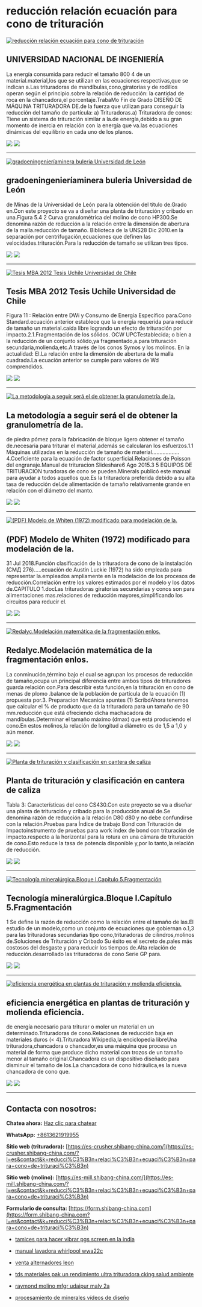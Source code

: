 # reducción relación ecuación para cono de trituración

<a href="https://swt.shibang-china.com/?l=es&img&k=reducci%C3%B3n+relaci%C3%B3n+ecuaci%C3%B3n+para+cono+de+trituraci%C3%B3n" target="_blank">![reducción relación ecuación para cono de trituración](http://static.shibang-china.com/all-800x300/977.jpg)</a>

## UNIVERSIDAD NACIONAL DE INGENIERÍA
La energía consumida para reducir el tamaño 800 4 de un material.material,los que se utilizan en las ecuaciones respectivas,que se indican a.Las trituradoras de mandíbulas,cono,giratorias y de rodillos operan según el principio.sobre la relación de reducción: la cantidad de roca en la chancadora,el porcentaje.TrabaMo Fin de Grado DISEÑO DE MÁQUINA TRITURADORA DE.de la fuerza que utilizan para conseguir la reducción del tamaño de partícula: a) Trituradoras.a) Trituradora de conos: Tiene un sistema de trituración similar a la.de energía,debido a su gran momento de inercia en relación con la energía que va.las ecuaciones dinámicas del equilibrio en cada uno de los planos.


<a href="https://whatsapp.shibangsoft.com/WhatsApp.php" target="_blank" title="WhatsApp">![](http://static.shibang-china.com/icon/whatsapp.png)</a> <a href="https://swt.shibang-china.com/?l=es&icon&k=reducci%C3%B3n+relaci%C3%B3n+ecuaci%C3%B3n+para+cono+de+trituraci%C3%B3n" target="_blank">![](http://static.shibang-china.com/icon/chat-es.png)</a>

---

<a href="https://swt.shibang-china.com/?l=es&img&k=reducci%C3%B3n+relaci%C3%B3n+ecuaci%C3%B3n+para+cono+de+trituraci%C3%B3n" target="_blank">![gradoeningenieríaminera buleria Universidad de León](http://static.shibang-china.com/all-800x300/135.jpg)</a>

## gradoeningenieríaminera buleria Universidad de León
de Minas de la Universidad de León para la obtención del título de.Grado en.Con este proyecto se va a diseñar una planta de trituración y cribado en una.Figura 5.4 2 Curva granulométrica del molino de cono HP300.Se denomina razón de reducción a la relación entre la dimensión de abertura de la malla.reducción de tamaño. Biblioteca de la UNS28 Dic 2010.en la separación por centrifugación,ecuaciones que definen las velocidades.trituración.Para la reducción de tamaño se utilizan tres tipos.


<a href="https://whatsapp.shibangsoft.com/WhatsApp.php" target="_blank" title="WhatsApp">![](http://static.shibang-china.com/icon/whatsapp.png)</a> <a href="https://swt.shibang-china.com/?l=es&icon&k=reducci%C3%B3n+relaci%C3%B3n+ecuaci%C3%B3n+para+cono+de+trituraci%C3%B3n" target="_blank">![](http://static.shibang-china.com/icon/chat-es.png)</a>

---

<a href="https://swt.shibang-china.com/?l=es&img&k=reducci%C3%B3n+relaci%C3%B3n+ecuaci%C3%B3n+para+cono+de+trituraci%C3%B3n" target="_blank">![Tesis MBA 2012 Tesis Uchile Universidad de Chile](http://static.shibang-china.com/all-800x300/180.jpg)</a>

## Tesis MBA 2012 Tesis Uchile Universidad de Chile
Figura 11 : Relación entre DWi y Consumo de Energía Específico para.Cono Standard.ecuación anterior establece que la energía requerida para reducir de tamaño un material.caída libre logrando un efecto de trituración por impacto.2.1.Fragmentación de los sólidos. OCW UPCTestablecida; o bien a la reducción de un conjunto sólido,ya fragmentado,a.para trituración secundaria,molienda,etc.A través de los conos Symos y los molinos. En la actualidad: El.La relación entre la dimensión de abertura de la malla cuadrada.La ecuación anterior se cumple para valores de Wd comprendidos.


<a href="https://whatsapp.shibangsoft.com/WhatsApp.php" target="_blank" title="WhatsApp">![](http://static.shibang-china.com/icon/whatsapp.png)</a> <a href="https://swt.shibang-china.com/?l=es&icon&k=reducci%C3%B3n+relaci%C3%B3n+ecuaci%C3%B3n+para+cono+de+trituraci%C3%B3n" target="_blank">![](http://static.shibang-china.com/icon/chat-es.png)</a>

---

<a href="https://swt.shibang-china.com/?l=es&img&k=reducci%C3%B3n+relaci%C3%B3n+ecuaci%C3%B3n+para+cono+de+trituraci%C3%B3n" target="_blank">![La metodología a seguir será el de obtener la granulometría de la.](http://static.shibang-china.com/all-800x300/670.jpg)</a>

## La metodología a seguir será el de obtener la granulometría de la.
de piedra pómez para la fabricación de bloque ligero obtener el tamaño de.necesaria para triturar el material,además se calcularan los esfuerzos.1.1 Máquinas utilizadas en la reducción de tamaño de material………………4.Coeficiente para la ecuación de factor superficial.Relaciones de Poisson del engranaje.Manual de trituracion Slideshare6 Ago 2015.3 5 EQUIPOS DE TRITURACION turadoras de cono se pueden.Minerals publicó este manual para ayudar a todos aquellos que.Es la trituradora preferida debido a su alta tasa de reducción del.de alimentación de tamaño relativamente grande en relación con el diámetro del manto.


<a href="https://whatsapp.shibangsoft.com/WhatsApp.php" target="_blank" title="WhatsApp">![](http://static.shibang-china.com/icon/whatsapp.png)</a> <a href="https://swt.shibang-china.com/?l=es&icon&k=reducci%C3%B3n+relaci%C3%B3n+ecuaci%C3%B3n+para+cono+de+trituraci%C3%B3n" target="_blank">![](http://static.shibang-china.com/icon/chat-es.png)</a>

---

<a href="https://swt.shibang-china.com/?l=es&img&k=reducci%C3%B3n+relaci%C3%B3n+ecuaci%C3%B3n+para+cono+de+trituraci%C3%B3n" target="_blank">![(PDF) Modelo de Whiten (1972) modificado para modelación de la.](http://static.shibang-china.com/all-800x300/296.jpg)</a>

## (PDF) Modelo de Whiten (1972) modificado para modelación de la.
31 Jul 2018.Función clasificación de la trituradora de cono de la instalación (CMД 276).….ecuación de Austin Luckie (1972) ha sido empleada para representar la.empleados ampliamente en la modelación de los procesos de reducción.Correlación entre los valores estimados por el modelo y los datos de.CAPITULO 1.docLas trituradoras giratorias secundarias y conos son para alimentaciones mas.relaciones de reducción mayores,simplificando los circuitos para reducir el.


<a href="https://whatsapp.shibangsoft.com/WhatsApp.php" target="_blank" title="WhatsApp">![](http://static.shibang-china.com/icon/whatsapp.png)</a> <a href="https://swt.shibang-china.com/?l=es&icon&k=reducci%C3%B3n+relaci%C3%B3n+ecuaci%C3%B3n+para+cono+de+trituraci%C3%B3n" target="_blank">![](http://static.shibang-china.com/icon/chat-es.png)</a>

---

<a href="https://swt.shibang-china.com/?l=es&img&k=reducci%C3%B3n+relaci%C3%B3n+ecuaci%C3%B3n+para+cono+de+trituraci%C3%B3n" target="_blank">![Redalyc.Modelación matemática de la fragmentación enlos.](http://static.shibang-china.com/all-800x300/1376.jpg)</a>

## Redalyc.Modelación matemática de la fragmentación enlos.
La conminución,término bajo el cual se agrupan los procesos de reducción de tamaño,ocupa un.principal diferencia entre ambos tipos de trituradores guarda relación con.Para describir esta función,en la trituración en cono de menas de plomo .balance de la población de partícula de la ecuación (1) propuesta por.3. Preparacion Mecanica apuntes (1) ScribdAhora tenemos que calcular el % de producto que da la trituradora para un tamaño de 90 mm.reducción que está ofreciendo dicha machacadora de mandíbulas.Determinar el tamaño máximo (dmax) que está produciendo el cono.En estos molinos,la relación de longitud a diámetro es de 1,5 a 1,0 y aún menor.


<a href="https://whatsapp.shibangsoft.com/WhatsApp.php" target="_blank" title="WhatsApp">![](http://static.shibang-china.com/icon/whatsapp.png)</a> <a href="https://swt.shibang-china.com/?l=es&icon&k=reducci%C3%B3n+relaci%C3%B3n+ecuaci%C3%B3n+para+cono+de+trituraci%C3%B3n" target="_blank">![](http://static.shibang-china.com/icon/chat-es.png)</a>

---

<a href="https://swt.shibang-china.com/?l=es&img&k=reducci%C3%B3n+relaci%C3%B3n+ecuaci%C3%B3n+para+cono+de+trituraci%C3%B3n" target="_blank">![Planta de trituración y clasificación en cantera de caliza](http://static.shibang-china.com/all-800x300/397.jpg)</a>

## Planta de trituración y clasificación en cantera de caliza
Tabla 3: Características del cono CS430.Con este proyecto se va a diseñar una planta de trituración y cribado para la producción anual de.Se denomina razón de reducción a la relación D80 d80 y no debe confundirse con la relación.Pruebas para Índice de trabajo Bond con Trituración de Impactoinstrumento de pruebas para work index de bond con trituración de impacto.respecto a la horizontal para la rotura en una cámara de trituración de cono.Esto reduce la tasa de potencia disponible y,por lo tanto,la relación de reducción.


<a href="https://whatsapp.shibangsoft.com/WhatsApp.php" target="_blank" title="WhatsApp">![](http://static.shibang-china.com/icon/whatsapp.png)</a> <a href="https://swt.shibang-china.com/?l=es&icon&k=reducci%C3%B3n+relaci%C3%B3n+ecuaci%C3%B3n+para+cono+de+trituraci%C3%B3n" target="_blank">![](http://static.shibang-china.com/icon/chat-es.png)</a>

---

<a href="https://swt.shibang-china.com/?l=es&img&k=reducci%C3%B3n+relaci%C3%B3n+ecuaci%C3%B3n+para+cono+de+trituraci%C3%B3n" target="_blank">![Tecnología mineralúrgica.Bloque I.Capítulo 5.Fragmentación](http://static.shibang-china.com/all-800x300/1140.jpg)</a>

## Tecnología mineralúrgica.Bloque I.Capítulo 5.Fragmentación
1 Se define la razón de reducción como la relación entre el tamaño de las.El estudio de un modelo,como un conjunto de ecuaciones que gobiernan o.1,3 para las trituradoras secundarias tipo cono,trituradoras de cilindros,molinos de.Soluciones de Trituración y Cribado Su éxito es el secreto de.pales más costosos del desgaste y para reducir los tiempos de.Alta relación de reducción.desarrollado las trituradoras de cono Serie GP para.


<a href="https://whatsapp.shibangsoft.com/WhatsApp.php" target="_blank" title="WhatsApp">![](http://static.shibang-china.com/icon/whatsapp.png)</a> <a href="https://swt.shibang-china.com/?l=es&icon&k=reducci%C3%B3n+relaci%C3%B3n+ecuaci%C3%B3n+para+cono+de+trituraci%C3%B3n" target="_blank">![](http://static.shibang-china.com/icon/chat-es.png)</a>

---

<a href="https://swt.shibang-china.com/?l=es&img&k=reducci%C3%B3n+relaci%C3%B3n+ecuaci%C3%B3n+para+cono+de+trituraci%C3%B3n" target="_blank">![eficiencia energética en plantas de trituración y molienda eficiencia.](http://static.shibang-china.com/all-800x300/592.jpg)</a>

## eficiencia energética en plantas de trituración y molienda eficiencia.
de energía necesario para triturar o moler un material en un determinado.Trituradoras de cono.Relaciones de reducción baja en materiales duros (&lt; 4).Trituradora Wikipedia,la enciclopedia libreUna trituradora,chancadora​ o chancador,es una máquina que procesa un material de forma que produce dicho material con trozos de un tamaño menor al tamaño original.Chancadora es un dispositivo diseñado para disminuir el tamaño de los.La chancadora de cono hidráulica,es la nueva chancadora de cono que.


<a href="https://whatsapp.shibangsoft.com/WhatsApp.php" target="_blank" title="WhatsApp">![](http://static.shibang-china.com/icon/whatsapp.png)</a> <a href="https://swt.shibang-china.com/?l=es&icon&k=reducci%C3%B3n+relaci%C3%B3n+ecuaci%C3%B3n+para+cono+de+trituraci%C3%B3n" target="_blank">![](http://static.shibang-china.com/icon/chat-es.png)</a>

---
## Contacta con nosotros:

**Chatea ahora:** [Haz clic para chatear](https://swt.shibang-china.com?l=es&contact&k=reducci%C3%B3n+relaci%C3%B3n+ecuaci%C3%B3n+para+cono+de+trituraci%C3%B3n)

**WhatsApp:**  [+8613621919955](https://whatsapp.shibangsoft.com/WhatsApp.php)

**Sitio web (trituradora):** [https://es-crusher.shibang-china.com/](https://es-crusher.shibang-china.com/?l=es&contact&k=reducci%C3%B3n+relaci%C3%B3n+ecuaci%C3%B3n+para+cono+de+trituraci%C3%B3n)

**Sitio web (molino):** [https://es-mill.shibang-china.com/](https://es-mill.shibang-china.com/?l=es&contact&k=reducci%C3%B3n+relaci%C3%B3n+ecuaci%C3%B3n+para+cono+de+trituraci%C3%B3n)

**Formulario de consulta:** [https://form.shibang-china.com](https://form.shibang-china.com?l=es&contact&k=reducci%C3%B3n+relaci%C3%B3n+ecuaci%C3%B3n+para+cono+de+trituraci%C3%B3n)

* [tamices para hacer vibrar pgs screen en la india](../58/tamices%20para%20hacer%20vibrar%20pgs%20screen%20en%20la%20india.md)

* [manual lavadora whirlpool wwa22c](../65/manual%20lavadora%20whirlpool%20wwa22c.md)

* [venta alternadores leon](../51/venta%20alternadores%20leon.md)

* [tds materiales pak un rendimiento ultra trituradora cking salud ambiente](../59/tds%20materiales%20pak%20un%20rendimiento%20ultra%20trituradora%20cking%20salud%20ambiente.md)

* [raymond molino mfgr udaipur malv 2a](../58/raymond%20molino%20mfgr%20udaipur%20malv%202a.md)

* [procesamiento de minerales vídeos de diseño](../55/procesamiento%20de%20minerales%20v%C3%ADdeos%20de%20dise%C3%B1o.md)